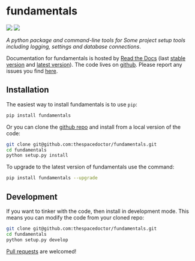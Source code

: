 # fundamentals

[![](https://readthedocs.org/projects/fundamentals/badge/)](http://fundamentals.readthedocs.io/en/latest/?badge)
[![](https://cdn.jsdelivr.net/gh/thespacedoctor/fundamentals@master/coverage.svg)](https://cdn.jsdelivr.net/gh/thespacedoctor/fundamentals@master/htmlcov/index.html)


*A python package and command-line tools for Some project setup tools including logging, settings and database connections*.

Documentation for fundamentals is hosted by [Read the Docs](http://fundamentals.readthedocs.org/en/stable/) (last
[stable version](http://fundamentals.readthedocs.org/en/stable/) and [latest version](http://fundamentals.readthedocs.org/en/latest/)). The code lives on [github](https://github.com/thespacedoctor/fundamentals). Please report any issues you find [here](https://github.com/thespacedoctor/fundamentals/issues).

## Installation

The easiest way to install fundamentals is to use `pip`:

```bash
pip install fundamentals
```

Or you can clone the [github repo](https://github.com/thespacedoctor/fundamentals) and install from a local version of the code:

```bash
git clone git@github.com:thespacedoctor/fundamentals.git
cd fundamentals
python setup.py install
```

To upgrade to the latest version of fundamentals use the command:

```bash
pip install fundamentals --upgrade
```

## Development

If you want to tinker with the code, then install in development mode. This means you can modify the code from your cloned repo:

```bash
git clone git@github.com:thespacedoctor/fundamentals.git
cd fundamentals
python setup.py develop
```

[Pull requests](https://github.com/thespacedoctor/fundamentals/pulls) are welcomed! 

<!-- ### Sublime Snippets

If you use [Sublime Text](https://www.sublimetext.com/) as your code editor, and you're planning to develop your own python code with fundamentals, you might find [my Sublime Snippets](https://github.com/thespacedoctor/fundamentals-Sublime-Snippets) useful. -->





